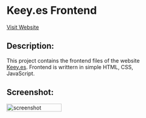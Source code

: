 <style>
    #main{
        display: flex;
        flex-direction: column;
        row-gap: 20px;
        /* align-items: center; */
    }
    .child{
        width: 80%;
        align-self: center;
    }
</style>
<div id="main">
    <div class="child">
        <h1>Keey.es Frontend</h1>
        <a href="https://keey.es" target="_blank">Visit Website</a>
        <h2>Description:</h2>
        <p>This project contains the frontend files of the website <a href="https://keey.es" target="_blank">Keey.es</a>. Frontend is writtern in simple HTML, CSS, JavaScript.</p>
        <h2>Screenshot:</h2>
        <img style="width: 60%;" src="static/img/ss.jpeg" alt="screenshot">
    </div>
    <div>
    </div>
</div>
